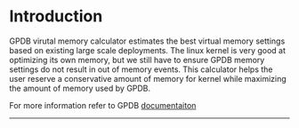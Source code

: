 
# Introduction
<p>GPDB virutal memory calculator estimates the best virtual memory settings based on existing large scale deployments.  The linux kernel is very good at optimizing its own memory, but we still have to ensure GPDB memory settings do not result in out of memory events.  This calculator helps the user reserve a conservative amount of memory for kernel while maximizing the amount of memory used by GPDB.</p>
<p>For more information refer to GPDB <a href="http://gpdb.docs.pivotal.io/">documentaiton</a></p>

****

